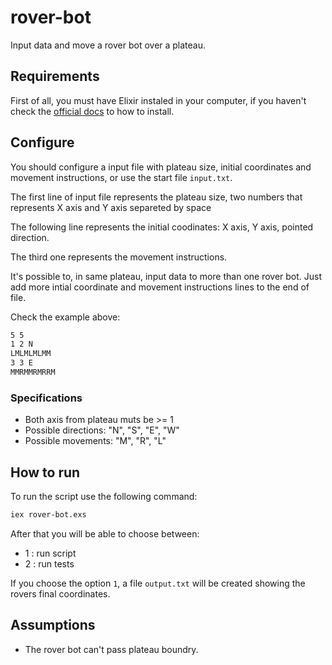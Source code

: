 # rover-bot

Input data and move a rover bot over a plateau.

## Requirements

First of all, you must have Elixir instaled in your computer, if you haven't check the [official docs](https://elixir-lang.org/install.html) to how to install.

## Configure

You should configure a input file with plateau size, initial coordinates and movement instructions, or use the start file `input.txt`.

The first line of input file represents the plateau size, two numbers that represents X axis and Y axis separeted by space

The following line represents the initial coodinates: X axis, Y axis, pointed direction.

The third one represents the movement instructions.

It's possible to, in same plateau, input data to more than one rover bot. Just add more intial coordinate and movement instructions lines to the end of file.

Check the example above:

```txt
5 5
1 2 N
LMLMLMLMM
3 3 E
MMRMMRMRRM
```

### Specifications

- Both axis from plateau muts be >= 1
- Possible directions: "N", "S", "E", "W"
- Possible movements: "M", "R", "L"

## How to run

To run the script use the following command:
  
```sh
iex rover-bot.exs
```

After that you will be able to choose between:

- 1 : run script
- 2 : run tests

If you choose the option `1`, a file `output.txt` will be created showing the rovers final coordinates.
  
## Assumptions

- The rover bot can't pass plateau boundry.